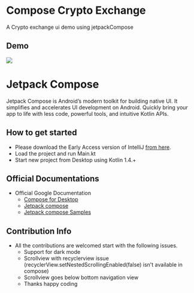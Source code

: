 # Compose Crypto Exchange

A Crypto exchange ui demo using jetpackCompose 

## Demo

<p float="center">
<img src="app/ScreenShot/screen-20220630-124219_2.gif" /> 
</p>

# Jetpack Compose

Jetpack Compose is Android’s modern toolkit for building native UI. It simplifies and
accelerates UI development on Android. Quickly bring your app to life with less code, powerful tools, and intuitive
Kotlin APIs.

## How to get started

- Please download the Early Access version of
  IntelliJ [from here](https://www.jetbrains.com/idea/nextversion/#section=mac).
- Load the project and run Main.kt
- Start new project from Desktop using Kotlin 1.4.+

## Official Documentations

- Official Google Documentation
    - [Compose for Desktop](https://www.jetbrains.com/lp/compose/)
    - [Jetpack compose](https://developer.android.com/jetpack/compose)
    - [Jetpack compose Samples](https://github.com/android/compose-samples)

## Contribution Info
- All the contributions are welcomed start with the following issues.
    - Support for dark mode
    - Scrollview with recyclerview issue (recyclerView.setNestedScrollingEnabled(false) isn't available in compose)
    - Scrollview goes below bottom navigation view 
    - Thanks happy coding
    
